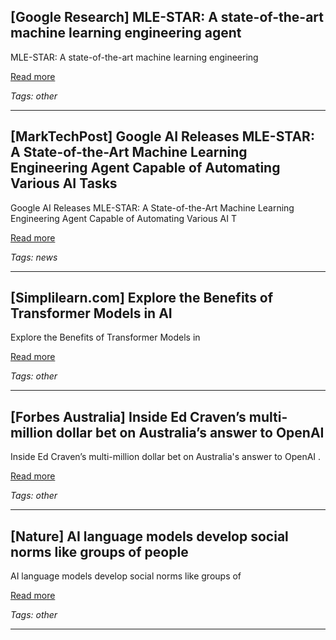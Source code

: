 ## [Google Research] MLE-STAR: A state-of-the-art machine learning engineering agent

MLE-STAR: A state-of-the-art machine learning engineering

[Read more](https://research.google/blog/mle-star-a-state-of-the-art-machine-learning-engineering-agents/)

_Tags: other_

---
## [MarkTechPost] Google AI Releases MLE-STAR: A State-of-the-Art Machine Learning Engineering Agent Capable of Automating Various AI Tasks

Google AI Releases MLE-STAR: A State-of-the-Art Machine Learning Engineering Agent Capable of Automating Various AI T

[Read more](https://www.marktechpost.com/2025/08/02/google-ai-releases-mle-star-a-state-of-the-art-machine-learning-engineering-agent-capable-of-automating-various-ai-tasks/)

_Tags: news_

---
## [Simplilearn.com] Explore the Benefits of Transformer Models in AI

Explore the Benefits of Transformer Models in

[Read more](https://www.simplilearn.com/tutorials/generative-ai-tutorial/transformer-models)

_Tags: other_

---
## [Forbes Australia] Inside Ed Craven’s multi-million dollar bet on Australia’s answer to OpenAI

Inside Ed Craven’s multi-million dollar bet on Australia's answer to OpenAI .

[Read more](https://www.forbes.com.au/news/innovation/ed-cravens-multi-million-dollar-bet-on-australias-answer-to-openai/)

_Tags: other_

---
## [Nature] AI language models develop social norms like groups of people

AI language models develop social norms like groups of

[Read more](https://www.nature.com/articles/d41586-025-01500-6)

_Tags: other_

---
